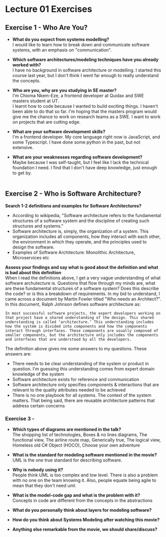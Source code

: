 # Lecture 01 Exercises

## Exercise 1 - Who Are You?
- **What do you expect from systems modelling?**      
I would like to learn how to break down and communicate software systems, with an emphasis on "communication".
&nbsp;

- **Which software architectures/modeling techniques have you already worked with?**     
I have no background in software architecture or modelling. I started this course last year, but I don't think I went far enough to really understand the concepts.
&nbsp;

- **Who are you, why are you studying in SE master?**      
I'm Chioma Nkem-Eze, a frontend developer at Quidax and SWE masters student at UT.       
I learnt how to code because I wanted to build exciting things. I haven't been able to do that so far. I'm hoping that the masters program would give me the chance to work on research teams as a SWE. I want to work on projects that are cutting edge. 
&nbsp;

- **What are your software development skills?**     
I'm a frontend developer. My core language right now is JavaScript, and some Typescript. I have done some python in the past, but not extensive.
&nbsp;

- **What are your weaknesses regarding software development?**     
Maybe because I was self-taught, but I feel like I lack the technical foundation I need. I find that I don't have deep knowledge, just enough to get by.    
&nbsp;

## Exercise 2 - Who is Software Architecture?
**Search 1-2 definitions and examples for Software Architectures?**      
- According to wikipedia, "Software architecture refers to the fundamental structures of a software system and the discipline of creating such structures and systems."  
- Software architecture is, simply, the organization of a system. This organization includes all components, how they interact with each other, the environment in which they operate, and the principles used to design the software.      
- Examples of Software Architecture: Monolithic Architecture, Microservices etc

**Assess your findings and say what is good about the definition and what is bad about this definition**    
When I read the definitions above, I get a very vague understanding of what software archutecture is. Questions that flow through my minds are, what are these fundamental structures of a software system? Does this describe the code? or is this a breakdown of requirements. In my bid to understand, I came across a document by Martin Fowler titled "Who needs an Architect?". In this document, Ralph Johnson defines software architecture as:       
```
In most successful software projects, the expert developers working on that project have a shared understanding of the design. This shared understanding is called ‘architecture.’ This understanding includes how the system is divided into components and how the components interact through interfaces. These components are usually composed of smaller components, but the architecture only includes the components and interfaces that are understood by all the developers.
```      
The definition above gives me some answers to my questions. These answers are:
- There needs to be clear understanding of the system or product in question. I'm guessing this understanding comes from expert domain knowledge of the system
- Software architecture exists for reference and communication
- Software architecture only specifies components & interactions that are relevant to the quality attributes needed to be achieved
- There is no one playbook for all systems. The context of the system matters. That being said, there are reusable architecture patterns that address certain concerns
&nbsp;

### Exercise 3 -  
- **Which types of diagrams are mentioned in the talk?**      
The shopping list of technologies, Boxes & no lines diagrams, The functional view, The airline route map, Generically true, The logical view, Homeless old C# Object (HOCO), Choose your own adventure      

- **What is the standard for modeling software mentioned in the movie?**      
UML is the one true standard for describing software.   

- **Why is nobody using it?**      
People think UML is too complex and low level. There is also a problem with no one on the team knowing it. Also, people equate being agile to mean that they don't need uml.       

- **What is the model-code gap and what is the problem with it?**      
Concepts in code are different from the concepts in the abstractions

- **What do you personally think about layers for modeling software?**      


- **How do you think about Systems Modeling after watching this movie?**      


- **Anything else remarkable from the movie, we should share/discuss?**      
